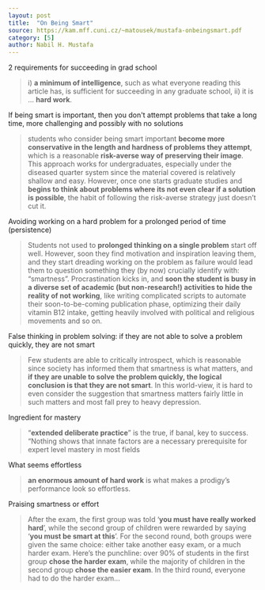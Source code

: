 ```yaml
---
layout: post
title:  "On Being Smart"
source: https://kam.mff.cuni.cz/~matousek/mustafa-onbeingsmart.pdf
category: [5]
author: Nabil H. Mustafa
---
```


2 requirements for succeeding in grad school

> i) **a minimum of intelligence**, such as what everyone reading this article has, is sufficient for succeeding in any graduate school, ii) it is ... **hard work**.

If being smart is important, then you don't attempt problems that take a long time, more challenging and possibly with no solutions

>  students who consider being smart important **become more conservative in the length and hardness of problems they attempt**, which is a reasonable **risk-averse way of preserving their image**. This approach works for undergraduates, especially under the diseased quarter system since the material covered is relatively shallow and easy. However, once one starts graduate studies and **begins to think about problems where its not even clear if a solution is possible**, the habit of following the risk-averse strategy just doesn’t cut it.

Avoiding working on a hard problem for a prolonged period of time (persistence)

> Students not used to **prolonged thinking on a single problem** start off well. However, soon they find motivation and inspiration leaving them, and they start dreading working on the problem as failure would lead them to question something they (by now) crucially identify with: “smartness”. Procrastination kicks in, and **soon the student is busy in a diverse set of academic (but non-research!) activities to hide the reality of not working**, like writing complicated scripts to automate their soon-to-be-coming publication phase, optimizing their daily vitamin B12 intake, getting heavily involved with political and religious movements and so on.

False thinking in problem solving: if they are not able to solve a problem quickly, they are not smart

> Few students are able to critically introspect, which is reasonable since society has informed them that smartness is what matters, and **if they are unable to solve the problem quickly, the logical conclusion is that they are not smart**. In this world-view, it is hard to even consider the suggestion that smartness matters fairly little in such matters and most fall prey to heavy depression.

Ingredient for mastery

>  “**extended deliberate practice**” is the true, if banal, key to success. “Nothing shows that innate factors are a necessary prerequisite for expert level mastery in most fields

What seems effortless

> **an enormous amount of hard work** is what makes a prodigy’s performance look so effortless.

Praising smartness or effort

> After the exam, the first group was told ‘**you must have really worked hard**’, while the second group of children were rewarded by saying ‘**you must be smart at this**’. For the second round, both groups were given the same choice: either take another easy exam, or a much harder exam. Here’s the punchline: over 90% of students in the first group **chose the harder exam**, while the majority of children in the second group **chose the easier exam**. In the third round, everyone had to do the harder exam...
